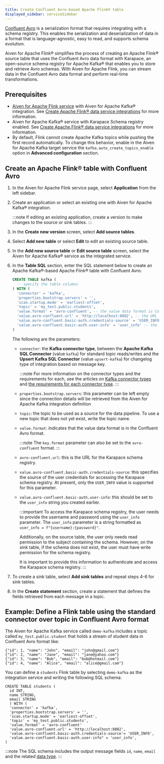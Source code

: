 ```yaml
---
title: Create Confluent Avro-based Apache Flink® table
displayed_sidebar: serviceSidebar
---
```


[Confluent Avro](https://nightlies.apache.org/flink/flink-docs-release-1.16/docs/connectors/table/formats/avro-confluent/) is a serialization format that requires integrating with a schema registry.
This enables the serialization and deserialization of data in
a format that is language-agnostic, easy to read, and supports schema
evolution.

Aiven for Apache Flink® simplifies the process of creating an Apache
Flink® source table that uses the Confluent Avro data format with
Karapace, an open-source schema registry for Apache Kafka® that enables
you to store and retrieve Avro schemas. With Aiven for Apache Flink, you
can stream data in the Confluent Avro data format and perform real-time
transformations.

## Prerequisites

-   [Aiven for Apache Flink service](/docs/platform/howto/create_new_service) with Aiven for Apache Kafka® integration. See
    [Create Apache Flink® data service integrations](/docs/products/flink/howto/create-integration) for more information.
-   Aiven for Apache Kafka® service with Karapace Schema registry
    enabled. See
    [Create Apache Flink® data service integrations](/docs/products/flink/howto/create-integration) for more information.
-   By default, Flink cannot create Apache Kafka topics while pushing
    the first record automatically. To change this behavior, enable in
    the Aiven for Apache Kafka target service the
    `kafka.auto_create_topics_enable` option in **Advanced
    configuration** section.

## Create an Apache Flink® table with Confluent Avro

1.  In the Aiven for Apache Flink service page, select **Application**
    from the left sidebar.

1.  Create an application or select an existing one with Aiven for
    Apache Kafka® integration.

    :::note
    If editing an existing application, create a version to make
    changes to the source or sink tables.
    :::

1.  In the **Create new version** screen, select **Add source tables**.

1.  Select **Add new table** or select **Edit** to edit an
    existing source table.

1.  In the **Add new source table** or **Edit source table** screen,
    select the Aiven for Apache Kafka® service as the integrated
    service.

1.  In the **Table SQL** section, enter the SQL statement below to
    create an Apache Kafka®-based Apache Flink® table with Confluent
    Avro:

    ```sql
    CREATE TABLE kafka (
      -- specify the table columns
    ) WITH (
      'connector' = 'kafka',
      'properties.bootstrap.servers' = '',
      'scan.startup.mode' = 'earliest-offset',
      'topic' = 'my_test.public.students',
      'value.format' = 'avro-confluent', -- the value data format is Confluent Avro
      'value.avro-confluent.url' = 'http://localhost:8082', -- the URL of the schema registry
      'value.avro-confluent.basic-auth.credentials-source' = 'USER_INFO', -- the source of the user credentials for accessing the schema registry
      'value.avro-confluent.basic-auth.user-info' = 'user_info' -- the user credentials for accessing the schema registry
    )
    ```

    The following are the parameters:

    -   `connector`: the **Kafka connector type**, between the **Apache
        Kafka SQL Connector** (value `kafka`) for standard topic
        reads/writes and the **Upsert Kafka SQL Connector** (value
        `upsert-kafka`) for changelog type of integration based on
        message key.

        :::note
        For more information on the connector types and the requirements
        for each, see the articles on
        [Kafka connector types](/docs/products/flink/concepts/kafka-connectors) and
        [the requirements for each connector type](/docs/products/flink/concepts/kafka-connector-requirements).
        :::

    -   `properties.bootstrap.servers`: this parameter can be left empty
        since the connection details will be retrieved from the Aiven
        for Apache Kafka integration definition

    -   `topic`: the topic to be used as a source for the data pipeline.
        To use a new topic that does not yet exist, write
        the topic name.

    -   `value.format`: indicates that the value data format is in the
        Confluent Avro format.

        :::note
        The `key.format` parameter can also be set to the
        `avro-confluent` format.
        :::

    -   `avro-confluent.url`: this is the URL for the Karapace schema
        registry.

    -   `value.avro-confluent.basic-auth.credentials-source`: this
        specifies the source of the user credentials for accessing the
        Karapace schema registry. At present, only the `USER_INFO` value
        is supported for this parameter.

    -   `value.avro-confluent.basic-auth.user-info`: this should be set
        to the `user_info` string you created earlier.

        :::important
        To access the Karapace schema registry, the user needs to
        provide the username and password using the `user_info`
        parameter. The `user_info` parameter is a string formatted as
        `user_info = f"{username}:{password}"`.

        Additionally, on the source table, the user only needs read
        permission to the subject containing the schema. However, on the
        sink table, if the schema does not exist, the user must have
        write permission for the schema registry.

        It is important to provide this information to authenticate and
        access the Karapace schema registry.
        :::

1.  To create a sink table, select **Add sink tables** and repeat steps
    4-6 for sink tables.

1.  In the **Create statement** section, create a statement that defines
    the fields retrieved from each message in a topic.

## Example: Define a Flink table using the standard connector over topic in Confluent Avro format

The Aiven for Apache Kafka service called `demo-kafka` includes a topic
called `my_test.public.student` that holds a stream of student data in
Confluent Avro format like:

```text
{"id": 1, "name": "John", "email": "john@gmail.com"}
{"id": 2, "name": "Jane", "email": "jane@yahoo.com"}
{"id": 3, "name": "Bob", "email": "bob@hotmail.com"}
{"id": 4, "name": "Alice", "email": "alice@gmail.com"}
```

You can define a `students` Flink table by selecting `demo-kafka` as the
integration service and writing the following SQL schema:

```
CREATE TABLE students (
  id INT,
  name STRING,
  email STRING
  ) WITH (
  'connector' = 'kafka',
  'properties.bootstrap.servers' = '',
  'scan.startup.mode' = 'earliest-offset',
  'topic' = 'my_test.public.students',
  'value.format' = 'avro-confluent'
  'value.avro-confluent.url' = 'http://localhost:8082',
  'value.avro-confluent.basic-auth.credentials-source'= 'USER_INFO',
  'value.avro-confluent.basic-auth.user-info" = 'user_info',
)
```

:::note
The SQL schema includes the output message fields `id`, `name`, `email`
and the related [data
type](https://nightlies.apache.org/flink/flink-docs-release-1.16/docs/dev/table/types/#list-of-data-types).
:::
